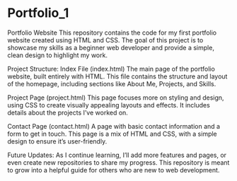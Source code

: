 # Portfolio_1

Portfolio Website
This repository contains the code for my first portfolio website created using HTML and CSS. The goal of this project is to showcase my skills as a beginner web developer and provide a simple, clean design to highlight my work.

Project Structure:
Index File (index.html)
The main page of the portfolio website, built entirely with HTML. This file contains the structure and layout of the homepage, including sections like About Me, Projects, and Skills.

Project Page (project.html)
This page focuses more on styling and design, using CSS to create visually appealing layouts and effects. It includes details about the projects I’ve worked on.

Contact Page (contact.html)
A page with basic contact information and a form to get in touch. This page is a mix of HTML and CSS, with a simple design to ensure it’s user-friendly.

Future Updates:
As I continue learning, I’ll add more features and pages, or even create new repositories to share my progress. This repository is meant to grow into a helpful guide for others who are new to web development.
